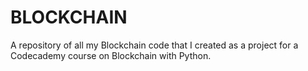 # BLOCKCHAIN
A repository of all my Blockchain code that I created as a project for a Codecademy course on Blockchain with Python.

